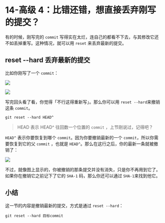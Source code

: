 # 14-高级 4：比错还错，想直接丢弃刚写的提交？

有的时候，刚写完的 `commit` 写得实在太烂，连自己的都看不下去，与其修改它还不如丢掉重写。这种情况，就可以用 `reset` 来丢弃最新的提交。

## reset --hard 丢弃最新的提交

比如你刚写了一个 `commit`：

![](https://user-gold-cdn.xitu.io/2017/11/22/15fe19c8a6101d7f?imageslim)

![](https://user-gold-cdn.xitu.io/2017/11/22/15fe19c8a2f08fa1?imageView2/0/w/1280/h/960/format/webp/ignore-error/1)

写完回头看了看，你觉得「不行这得重新写」。那么你可以用 `reset --hard`来撤销这条 `commit`。

~~~
git reset --hard HEAD^
~~~

> HEAD 表示 HEAD^ 往回数一个位置的 `commit` ，上节刚说过，记得吧？

`HEAD^` 表示你要恢复到哪个 `commit`。因为你要撤销最新的一个 `commit`，所以你需要恢复到它的父 `commit` ，也就是 `HEAD^`。那么在这行之后，你的最新一条就被撤销了：

![](https://user-gold-cdn.xitu.io/2017/11/22/15fe19c8a3235853?imageslim)

不过，就像图上显示的，你被撤销的那条提交并没有消失，只是你不再用到它了。如果你在撤销它之前记下了它的 `SHA-1` 码，那么你还可以通过 `SHA-1`来找到他它。

## 小结

这一节的内容是撤销最新的提交，方式是通过 `reset --hard`：

~~~
git reset --hard 目标commit
~~~